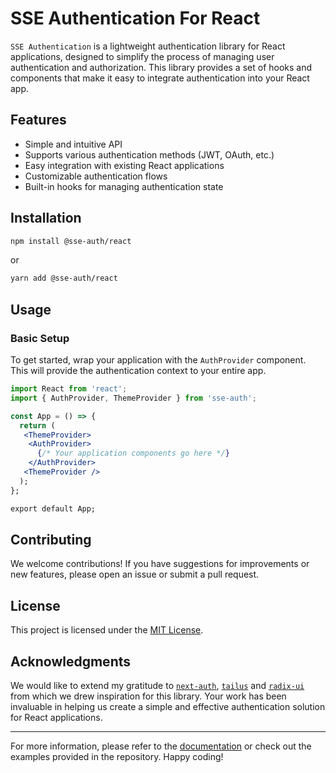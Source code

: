 # SSE Authentication For React

`SSE Authentication` is a lightweight authentication library for React applications, designed to simplify the process of managing user authentication and authorization. This library provides a set of hooks and components that make it easy to integrate authentication into your React app.

## Features

- Simple and intuitive API
- Supports various authentication methods (JWT, OAuth, etc.)
- Easy integration with existing React applications
- Customizable authentication flows
- Built-in hooks for managing authentication state

## Installation

```bash
npm install @sse-auth/react
```

or

```bash
yarn add @sse-auth/react
```

## Usage

### Basic Setup

To get started, wrap your application with the `AuthProvider` component. This will provide the authentication context to your entire app.

```jsx
import React from 'react';
import { AuthProvider, ThemeProvider } from 'sse-auth';

const App = () => {
  return (
   <ThemeProvider>
    <AuthProvider>
      {/* Your application components go here */}
    </AuthProvider>
   <ThemeProvider />
  );
};

export default App;
```

## Contributing

We welcome contributions! If you have suggestions for improvements or new features, please open an issue or submit a pull request.

## License

This project is licensed under the [MIT License](./LICENSE).

## Acknowledgments

We would like to extend my gratitude to [`next-auth`](https://authjs.dev/), [`tailus`](https://ui.tailus.io/) and [`radix-ui`](https://www.radix-ui.com/) from which we drew inspiration for this library. Your work has been invaluable in helping us create a simple and effective authentication solution for React applications.

---

For more information, please refer to the [documentation](#installation) or check out the examples provided in the repository. Happy coding!
